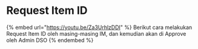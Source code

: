 # Request Item ID

{% embed url="https://youtu.be/Za3UrhlzDDI" %}
Berikut cara melakukan Request Item ID oleh masing-masing IM, dan kemudian akan di Approve oleh Admin DSO
{% endembed %}
